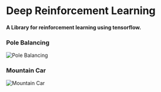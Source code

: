 # Deep Reinforcement Learning
#### A Library for reinforcement learning using tensorflow.

### Pole Balancing
![Pole Balancing](https://user-images.githubusercontent.com/53657825/168461787-7ab11b67-cb4b-4e4b-b5b9-9399cfbec4e8.gif)

### Mountain Car
![Mountain Car](https://user-images.githubusercontent.com/53657825/168461821-2034252a-eced-4688-8b57-1ab69f3fa4a1.gif)








